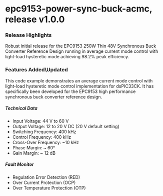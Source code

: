 # epc9153-power-sync-buck-acmc, release v1.0.0

### Release Highlights
Robust initial release for the EPC9153 250W Thin 48V Synchronous Buck Converter Reference Design running in average current mode control with light-load hysteretic mode achieving 98.2% peak efficiency.

### Features Added\Updated
This code example demonstrates an average current mode control with light-load hysteretic mode control implementation for dsPIC33CK. It has specifically been developed for the EPC9153 high performance synchronous buck converter reference design.

##### Technical Data
  - Input Voltage: 44 V to 60 V
  - Output Voltage: 12 to 20 V DC (20 V default setting) 
  - Switching Frequency: 400 kHz
  - Control Frequency: 400 kHz
  - Cross-Over Frequency: ~10 kHz 
  - Phase Margin: ~ 60°
  - Gain Margin: ~ 12 dB

##### Fault Monitor
  - Regulation Error Detection (RED)
  - Over Current Protection (OCP)
  - Over Temperature Protection (OTP)


